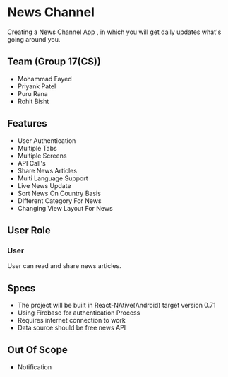 
# News Channel
Creating a News Channel App , in which you will get daily updates what's going around you. 

## Team (Group 17(CS))
- Mohammad Fayed
- Priyank Patel
- Puru Rana
- Rohit Bisht

## Features
- User Authentication
- Multiple Tabs
- Multiple Screens
- API Call's
- Share News Articles
- Multi Language Support
- Live News Update
- Sort News On Country Basis
- DIfferent Category For News
- Changing View Layout For News

## User Role

### User
User can read and share news articles.

## Specs
- The project will be built in React-NAtive(Android) target version 0.71
- Using Firebase for authentication Process
- Requires internet connection to work
- Data source should be free news API


## Out Of Scope
- Notification
